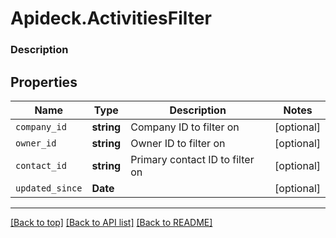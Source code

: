 # Apideck.ActivitiesFilter

### Description

## Properties
Name | Type | Description | Notes
------------ | ------------- | ------------- | -------------
`company_id` | **string** | Company ID to filter on | [optional] 
`owner_id` | **string** | Owner ID to filter on | [optional] 
`contact_id` | **string** | Primary contact ID to filter on | [optional] 
`updated_since` | **Date** |  | [optional] 





---

[[Back to top]](#) [[Back to API list]](../../../../README.md#documentation-for-api-endpoints) [[Back to README]](../../../../README.md)


